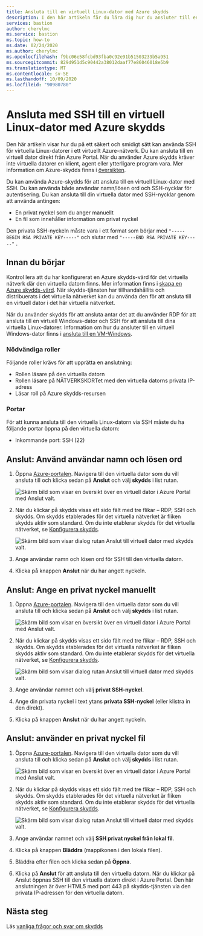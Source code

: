 ```yaml
---
title: Ansluta till en virtuell Linux-dator med Azure skydds
description: I den här artikeln får du lära dig hur du ansluter till en virtuell Linux-dator med hjälp av Azure-skydds.
services: bastion
author: cherylmc
ms.service: bastion
ms.topic: how-to
ms.date: 02/24/2020
ms.author: cherylmc
ms.openlocfilehash: f9bc06e58fcbd93fba0c92e91b51503239b5a951
ms.sourcegitcommit: 829d951d5c90442a38012daaf77e86046018e5b9
ms.translationtype: MT
ms.contentlocale: sv-SE
ms.lasthandoff: 10/09/2020
ms.locfileid: "90980780"
---
```

# <a name="connect-using-ssh-to-a-linux-virtual-machine-using-azure-bastion"></a>Ansluta med SSH till en virtuell Linux-dator med Azure skydds

Den här artikeln visar hur du på ett säkert och smidigt sätt kan använda SSH för virtuella Linux-datorer i ett virtuellt Azure-nätverk. Du kan ansluta till en virtuell dator direkt från Azure Portal. När du använder Azure skydds kräver inte virtuella datorer en klient, agent eller ytterligare program vara. Mer information om Azure-skydds finns i [översikten](bastion-overview.md).

Du kan använda Azure-skydds för att ansluta till en virtuell Linux-dator med SSH. Du kan använda både användar namn/lösen ord och SSH-nycklar för autentisering. Du kan ansluta till din virtuella dator med SSH-nycklar genom att använda antingen:

* En privat nyckel som du anger manuellt
* En fil som innehåller information om privat nyckel

Den privata SSH-nyckeln måste vara i ett format som börjar med  `"-----BEGIN RSA PRIVATE KEY-----"` och slutar med `"-----END RSA PRIVATE KEY-----"` .

## <a name="before-you-begin"></a>Innan du börjar

Kontrol lera att du har konfigurerat en Azure skydds-värd för det virtuella nätverk där den virtuella datorn finns. Mer information finns i [skapa en Azure skydds-värd](bastion-create-host-portal.md). När skydds-tjänsten har tillhandahållits och distribuerats i det virtuella nätverket kan du använda den för att ansluta till en virtuell dator i det här virtuella nätverket. 

När du använder skydds för att ansluta antar det att du använder RDP för att ansluta till en virtuell Windows-dator och SSH för att ansluta till dina virtuella Linux-datorer. Information om hur du ansluter till en virtuell Windows-dator finns i [ansluta till en VM-Windows](bastion-connect-vm-rdp.md).

### <a name="required-roles"></a>Nödvändiga roller

Följande roller krävs för att upprätta en anslutning:

* Rollen läsare på den virtuella datorn
* Rollen läsare på NÄTVERKSKORTet med den virtuella datorns privata IP-adress
* Läsar roll på Azure skydds-resursen

### <a name="ports"></a>Portar

För att kunna ansluta till den virtuella Linux-datorn via SSH måste du ha följande portar öppna på den virtuella datorn:

* Inkommande port: SSH (22)

## <a name="connect-using-username-and-password"></a><a name="username"></a>Anslut: Använd användar namn och lösen ord

1. Öppna [Azure-portalen](https://portal.azure.com). Navigera till den virtuella dator som du vill ansluta till och klicka sedan på **Anslut** och välj **skydds** i list rutan.

   ![Skärm bild som visar en översikt över en virtuell dator i Azure Portal med Anslut valt.](./media/bastion-connect-vm-ssh/connect.png)
1. När du klickar på skydds visas ett sido fält med tre flikar – RDP, SSH och skydds. Om skydds etablerades för det virtuella nätverket är fliken skydds aktiv som standard. Om du inte etablerar skydds för det virtuella nätverket, se [Konfigurera skydds](bastion-create-host-portal.md).

   ![Skärm bild som visar dialog rutan Anslut till virtuell dator med skydds valt.](./media/bastion-connect-vm-ssh/bastion.png)
1. Ange användar namn och lösen ord för SSH till den virtuella datorn.
1. Klicka på knappen **Anslut** när du har angett nyckeln.

## <a name="connect-manually-enter-a-private-key"></a><a name="privatekey"></a>Anslut: Ange en privat nyckel manuellt

1. Öppna [Azure-portalen](https://portal.azure.com). Navigera till den virtuella dator som du vill ansluta till och klicka sedan på **Anslut** och välj **skydds** i list rutan.

   ![Skärm bild som visar en översikt över en virtuell dator i Azure Portal med Anslut valt.](./media/bastion-connect-vm-ssh/connect.png)
1. När du klickar på skydds visas ett sido fält med tre flikar – RDP, SSH och skydds. Om skydds etablerades för det virtuella nätverket är fliken skydds aktiv som standard. Om du inte etablerar skydds för det virtuella nätverket, se [Konfigurera skydds](bastion-create-host-portal.md).

   ![Skärm bild som visar dialog rutan Anslut till virtuell dator med skydds valt.](./media/bastion-connect-vm-ssh/bastion.png)
1. Ange användar namnet och välj **privat SSH-nyckel**.
1. Ange din privata nyckel i text ytans **privata SSH-nyckel** (eller klistra in den direkt).
1. Klicka på knappen **Anslut** när du har angett nyckeln.

## <a name="connect-using-a-private-key-file"></a><a name="ssh"></a>Anslut: använder en privat nyckel fil

1. Öppna [Azure-portalen](https://portal.azure.com). Navigera till den virtuella dator som du vill ansluta till och klicka sedan på **Anslut** och välj **skydds** i list rutan.

   ![Skärm bild som visar en översikt över en virtuell dator i Azure Portal med Anslut valt.](./media/bastion-connect-vm-ssh/connect.png)
1. När du klickar på skydds visas ett sido fält med tre flikar – RDP, SSH och skydds. Om skydds etablerades för det virtuella nätverket är fliken skydds aktiv som standard. Om du inte etablerar skydds för det virtuella nätverket, se [Konfigurera skydds](bastion-create-host-portal.md).

   ![Skärm bild som visar dialog rutan Anslut till virtuell dator med skydds valt.](./media/bastion-connect-vm-ssh/bastion.png)
1. Ange användar namnet och välj **SSH privat nyckel från lokal fil**.
1. Klicka på knappen **Bläddra** (mappikonen i den lokala filen).
1. Bläddra efter filen och klicka sedan på **Öppna**.
1. Klicka på **Anslut** för att ansluta till den virtuella datorn. När du klickar på Anslut öppnas SSH till den virtuella datorn direkt i Azure Portal. Den här anslutningen är över HTML5 med port 443 på skydds-tjänsten via den privata IP-adressen för den virtuella datorn.

## <a name="next-steps"></a>Nästa steg

Läs [vanliga frågor och svar om skydds](bastion-faq.md)
